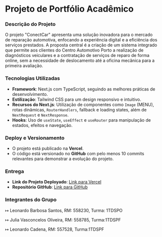 ﻿# Projeto de Portfólio Acadêmico

### Descrição do Projeto

O projeto "ConectCar" apresenta uma solução inovadora para o mercado de
reparação automotiva, enfocando a experiência digital e a eficiência dos
serviços prestados. A proposta central é a criação de um sistema
integrado que permite aos clientes do Centro Automotivo Porto a
realização de diagnósticos veiculares e a contratação de serviços de
reparo de forma online, sem a necessidade de deslocamento até a oficina
mecânica para a primeira avaliação.

### Tecnologias Utilizadas

- **Framework**: Next.js com TypeScript, seguindo as melhores práticas de desenvolvimento.
- **Estilização**: Tailwind CSS para um design responsivo e intuitivo.
- **Recursos do Next.js**: Utilização de componentes como `Image` (MENU), rotas dinâmicas, `RouterHandlers`, fallback e loading states, além de `NextRequest` e `NextResponse`.
- **Hooks**: Uso de `useState`, `useEffect` e `useRouter` para manipulação de estados, efeitos e navegação.

### Deploy e Versionamento

- O projeto está publicado na **Vercel**.
- O código está versionado no **GitHub** com pelo menos 10 commits relevantes para demonstrar a evolução do projeto.

### Entrega

- **Link do Projeto Deployado**: [Link para Vercel](https://challenge-front-4-five.vercel.app)
- **Repositório GitHub**: [Link para GitHub](https://github.com/leonardobarbosas/challenge-front-4)

### Integrantes do Grupo

↦ Leonardo Barbosa Santos, RM: 558230, Turma: 1TDSPO

↦ Julia Vasconcelos Oliveira, RM: 558785, Turma:1TDSPF

↦ Leonardo Cadena, RM: 557528, Turma:1TDSPF
